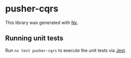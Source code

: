 # pusher-cqrs

This library was generated with [Nx](https://nx.dev).

## Running unit tests

Run `nx test pusher-cqrs` to execute the unit tests via [Jest](https://jestjs.io).

